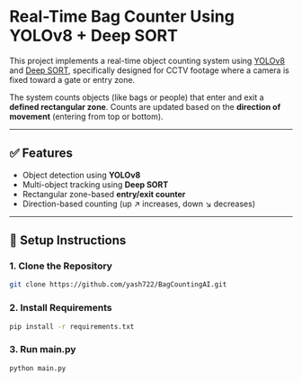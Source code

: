 # Real-Time Bag Counter Using YOLOv8 + Deep SORT

This project implements a real-time object counting system using [YOLOv8](https://github.com/ultralytics/ultralytics) and [Deep SORT](https://github.com/levan92/deep_sort_realtime), specifically designed for CCTV footage where a camera is fixed toward a gate or entry zone.

The system counts objects (like bags or people) that enter and exit a **defined rectangular zone**. Counts are updated based on the **direction of movement** (entering from top or bottom).

---

## ✅ Features

- Object detection using **YOLOv8**
- Multi-object tracking using **Deep SORT**
- Rectangular zone-based **entry/exit counter**
- Direction-based counting (up ↗ increases, down ↘ decreases)

---

## 🔧 Setup Instructions

### 1. Clone the Repository

```bash
git clone https://github.com/yash722/BagCountingAI.git
```

### 2. Install Requirements

```bash
pip install -r requirements.txt
```

### 3. Run main.py

```bash
python main.py
```
